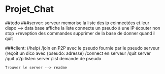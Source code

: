 # Projet_Chat


##todo
   ###server:
        serveur memorise la liste des ip coinnectées et leur dispo --> data base
        affiche la liste
        connecte un pseudo à une IP
        écouter non stop +reveption des commandes
        supprimer de la base de donner quand il quit
        



   ###client:
        (/help)
        /join en P2P avec le pseudo fournie par le pseudo serveur (reçoit un dico avec {pseudo: adresse)
        /connect en serveur
        /quit server
        /quit p2p
        listen server /list
        demande de pseudo
        

    Trouver le server --> readme

